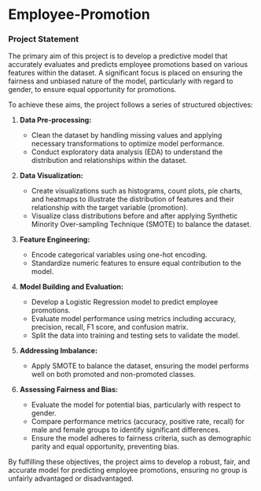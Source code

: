 # Employee-Promotion
### Project Statement
The primary aim of this project is to develop a predictive model that accurately evaluates and predicts employee promotions based on various features within the dataset. A significant focus is placed on ensuring the fairness and unbiased nature of the model, particularly with regard to gender, to ensure equal opportunity for promotions.

To achieve these aims, the project follows a series of structured objectives:

1. **Data Pre-processing:** 
   - Clean the dataset by handling missing values and applying necessary transformations to optimize model performance.
   - Conduct exploratory data analysis (EDA) to understand the distribution and relationships within the dataset.

2. **Data Visualization:** 
   - Create visualizations such as histograms, count plots, pie charts, and heatmaps to illustrate the distribution of features and their relationship with the target variable (promotion).
   - Visualize class distributions before and after applying Synthetic Minority Over-sampling Technique (SMOTE) to balance the dataset.

3. **Feature Engineering:** 
   - Encode categorical variables using one-hot encoding.
   - Standardize numeric features to ensure equal contribution to the model.

4. **Model Building and Evaluation:** 
   - Develop a Logistic Regression model to predict employee promotions.
   - Evaluate model performance using metrics including accuracy, precision, recall, F1 score, and confusion matrix.
   - Split the data into training and testing sets to validate the model.

5. **Addressing Imbalance:** 
   - Apply SMOTE to balance the dataset, ensuring the model performs well on both promoted and non-promoted classes.

6. **Assessing Fairness and Bias:** 
   - Evaluate the model for potential bias, particularly with respect to gender.
   - Compare performance metrics (accuracy, positive rate, recall) for male and female groups to identify significant differences.
   - Ensure the model adheres to fairness criteria, such as demographic parity and equal opportunity, preventing bias.

By fulfilling these objectives, the project aims to develop a robust, fair, and accurate model for predicting employee promotions, ensuring no group is unfairly advantaged or disadvantaged.
